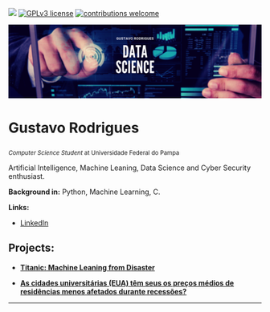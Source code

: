 [![](https://img.shields.io/badge/python-3.7+-blue.svg)](https://www.python.org/downloads/release/python-365/) [![GPLv3 license](https://img.shields.io/badge/License-GPLv3-blue.svg)](http://perso.crans.org/besson/LICENSE.html) [![contributions welcome](https://img.shields.io/badge/contributions-welcome-brightgreen.svg?style=flat)](https://github.com/gustavocrod/Data-Science/issues)

<p align="center">
  <img src="banner.png" >
</p>

# Gustavo Rodrigues
<sub>*Computer Science Student* at Universidade Federal do Pampa</sub>

Artificial Intelligence, Machine Leaning, Data Science and Cyber Security enthusiast.

**Background in:** Python, Machine Learning, C.

**Links:**
* [LinkedIn](https://www.linkedin.com/in/gustavo-rodrigues-959291110/)


## Projects:


* **[Titanic: Machine Leaning from Disaster](https://github.com/gustavocrod/Data-Science/blob/master/Titanic/Titanic.ipynb)**

* **[As cidades universitárias (EUA) têm seus os preços médios de residências menos afetados durante recessões?](https://github.com/gustavocrod/Data-Science/blob/master/Housing%20Price/housing_price.ipynb)**


---





